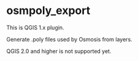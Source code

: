osmpoly_export
==============

This is QGIS 1.x plugin.

Generate .poly files used by Osmosis from layers.

QGIS 2.0 and higher is not supported yet.
